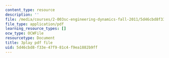 ```yaml
---
content_type: resource
description: ''
file: /media/courses/2-003sc-engineering-dynamics-fall-2011/5d46cbd8f33e47f981c4f9ea1882b9ff_wzEqF_UQkks.pdf
file_type: application/pdf
learning_resource_types: []
ocw_type: OCWFile
resourcetype: Document
title: 3play pdf file
uid: 5d46cbd8-f33e-47f9-81c4-f9ea1882b9ff
---
```

